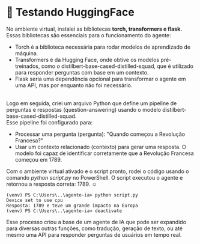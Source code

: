 # 🤗 Testando HuggingFace
No ambiente virtual, instalei as bibliotecas **torch, transformers e flask.** 
<br> Essas bibliotecas são essenciais para o funcionamento do agente:
- Torch é a biblioteca necessária para rodar modelos de aprendizado de máquina.
- Transformers é da Hugging Face, onde obtive os modelos pré-treinados, como o distilbert-base-cased-distilled-squad, que é utilizado para responder perguntas com base em um contexto.
- Flask seria uma dependência opcional para transformar o agente em uma API, mas por enquanto não foi necessário.
<br>
Logo em seguida, criei um arquivo Python que define um pipeline de perguntas e respostas (question-answering) usando o modelo distilbert-base-cased-distilled-squad. 
<br> Esse pipeline foi configurado para:

- Processar uma pergunta (pergunta): "Quando começou a Revolução Francesa?"
- Usar um contexto relacionado (contexto) para gerar uma resposta. O modelo foi capaz de identificar corretamente que a Revolução Francesa começou em 1789.


Com o ambiente virtual ativado e o script pronto, rodei o código usando o comando *python script.py* no PowerShell. O script executou o agente e retornou a resposta correta: 1789. :relaxed:

```
(venv) PS C:\Users\..\agente-ia> python script.py
Device set to use cpu
Resposta: 1789 e teve um grande impacto na Europa
(venv) PS C:\Users\..\agente-ia> deactivate
```

Esse processo criou a base de um agente de IA que pode ser expandido para diversas outras funções, como tradução, geração de texto, ou até mesmo uma API para responder perguntas de usuários em tempo real.

